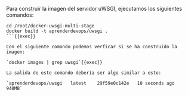 Para construir la imagen del servidor uWSGI, ejecutamos los siguientes comandos:

```
cd /root/docker-uwsgi-multi-stage
docker build -t aprenderdevops/uwsgi .
```{{exec}}

Con el siguiente comando podemos verficar si se ha construido la imagen:

`docker images | grep uwsgi`{{exec}}

La salida de este comando debería ser algo similar a esto:

`aprenderdevops/uwsgi   latest    29f59e0c142e   10 seconds ago   948MB`